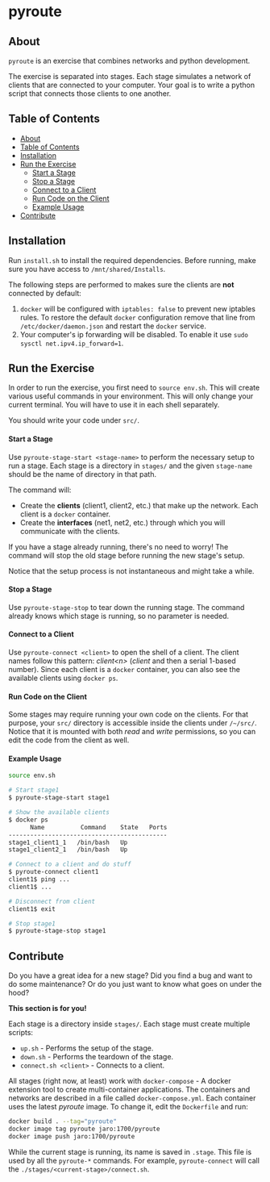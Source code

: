 # pyroute

<a name="about"/>

## About
`pyroute` is an exercise that combines networks and python development.

The exercise is separated into stages. Each stage simulates a network of clients that are connected to your computer. Your goal is to write a python script that connects those clients to one another.


<a name="toc"/>

## Table of Contents
- [About](#about)
- [Table of Contents](#toc)
- [Installation](#installation)
- [Run the Exercise](#run)
  - [Start a Stage](#start-a-stage)
  - [Stop a Stage](#stop-a-stage)
  - [Connect to a Client](#connect-to-a-client)
  - [Run Code on the Client](#run-code-on-the-client)
  - [Example Usage](#example-usage)
- [Contribute](#contribute)


<a name="installation"/>

## Installation
Run `install.sh` to install the required dependencies. Before running, make sure you have access to `/mnt/shared/Installs`.

The following steps are performed to makes sure the clients are **not** connected by default:
1. `docker` will be configured with `iptables: false` to prevent new iptables rules. To restore the default `docker` configuration remove that line from `/etc/docker/daemon.json` and restart the `docker` service.
2. Your computer's ip forwarding will be disabled. To enable it use `sudo sysctl net.ipv4.ip_forward=1`.


<a name="run"/>

## Run the Exercise
In order to run the exercise, you first need to `source env.sh`. This will create various useful commands in your environment. This will only change your current terminal. You will have to use it in each shell separately.

You should write your code under `src/`.

<a name="start-a-stage"/>

#### Start a Stage
Use `pyroute-stage-start <stage-name>` to perform the necessary setup to run a stage.
Each stage is a directory in `stages/` and the given `stage-name` should be the name of directory in that path.

The command will:
* Create the **clients** (client1, client2, etc.) that make up the network. Each client is a `docker` container.
* Create the **interfaces** (net1, net2, etc.) through which you will communicate with the clients.

If you have a stage already running, there's no need to worry! The command will stop the old stage before running the new stage's setup.

Notice that the setup process is not instantaneous and might take a while.

<a name="stop-a-stage"/>

#### Stop a Stage
Use `pyroute-stage-stop` to tear down the running stage. The command already knows which stage is running, so no parameter is needed.

<a name="connect-to-a-client"/>

#### Connect to a Client
Use `pyroute-connect <client>` to open the shell of a client. The client names follow this pattern: *client\<n\>* (*client* and then a serial 1-based number). Since each client is a `docker` container, you can also see the available clients using `docker ps`.

<a name="run-code_on_the_client"/>

#### Run Code on the Client
Some stages may require running your own code on the clients. For that purpose, your `src/` directory is accessible inside the clients under `/~/src/`. Notice that it is mounted with both *read* and *write* permissions, so you can edit the code from the client as well.

<a name="example-usage"/>

#### Example Usage
```bash
source env.sh

# Start stage1
$ pyroute-stage-start stage1

# Show the available clients
$ docker ps
      Name          Command    State   Ports
--------------------------------------------
stage1_client1_1   /bin/bash   Up
stage1_client2_1   /bin/bash   Up

# Connect to a client and do stuff
$ pyroute-connect client1
client1$ ping ...
client1$ ...

# Disconnect from client
client1$ exit

# Stop stage1
$ pyroute-stage-stop stage1
```


<a name="contribute"/>

## Contribute
Do you have a great idea for a new stage? Did you find a bug and want to do some maintenance? Or do you just want to know what goes on under the hood?

**This section is for you!**

Each stage is a directory inside `stages/`. Each stage must create multiple scripts:
* `up.sh` - Performs the setup of the stage.
* `down.sh` - Performs the teardown of the stage.
* `connect.sh <client>` - Connects to a client.

All stages (right now, at least) work with `docker-compose` - A docker extension tool to create multi-container applications. The containers and networks are described in a file called `docker-compose.yml`.
Each container uses the latest *pyroute* image. To change it, edit the `Dockerfile` and run:
```bash
docker build . --tag="pyroute"
docker image tag pyroute jaro:1700/pyroute
docker image push jaro:1700/pyroute
```

While the current stage is running, its name is saved in `.stage`. This file is used by all the `pyroute-*` commands. For example, `pyroute-connect` will call the `./stages/<current-stage>/connect.sh`.
